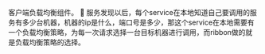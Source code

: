 客户端负载均衡组件。
	服务发现以后，每个service在本地知道自己要调用的服务有多少台机器，机器的ip是什么，端口号是多少，那这个service在本地需要有一个负载均衡策略，为每一次请求选择一台目标机器进行调用，而ribbon做的就是负载均衡策略的选择。

